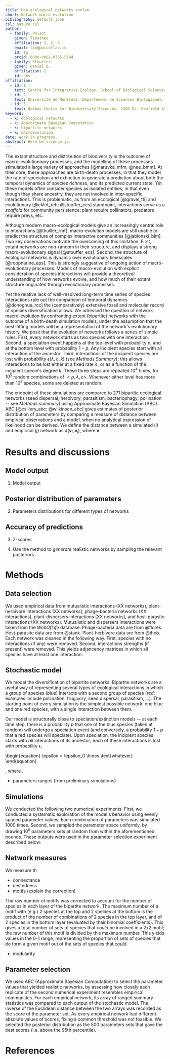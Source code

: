 ```yaml
---
title: How ecological networks evolve
short: Network macro-evolution
bibliography: default.json
csl: nature.csl
author:
  - family: Poisot
    given: Timothée
    affiliation: 1, 2, 3
    email: tim@poisotlab.io
    id: tp
    orcid: 0000-0002-0735-5184
  - family: Stouffer
    given: Daniel B.
    affiliation: 1
    id: dbs
affiliation:
  - id: 1
    text: Centre for Integrative Ecology, School of Biological Sciences, University of Canterbury, Christchurch, New Zealand
  - id: 2
    text: Université de Montréal, Département de Sciences Biologiques, 90 Avenue Vincent d'Indy, Montréal, QC, CAN, H2V3S9
  - id: 3
    text: Québec Centre for Biodiversity Sciences, 1205 Dr. Penfield Avenue, Montréal, QC, CAN, H3A1B1
keyword:
  - k: ecological networks
  - k: Approximate Bayesian Computation
  - k: bipartite networks
  - k: macroevolution
date: Work in progress.
abstract: Here be science yo.
---
```


The extant structure and distribution of biodiversity is the outcome of
macro-evolutionnary processes, and the modelling of these processes stimulated a
large variety of approaches [@maruvka_mfm; @nee_bmm]. At their core, these
approaches are birth-death processes, in that they model the rate of speciation
and extinction to generate a prediction about both the temporal dynamics of
species richness, and its predicted current state. Yet these models often
consider species as isolated entities, in that even though they share ancestry,
they are not involved in inter-specific interactions. This is problematic, as
from an ecological [@gravel_tti] and evolutionary [@eklof_reh; @stouffer_ecs]
standpoint, interactions serve as a *scaffold* for community persistence: plant
require pollinators, predators require preys, etc.

Although modern macro-ecological models give an increasingly central role to
interactions [@thuiller_rmf], macro-evolution models are still unable to predict
the structure of complex interactive communities [@jablonski_bim]. Two key
observations motivate the overcoming of this limitation. First, extant networks
are non-random in their structure, and displays a strong macro-evolutionary
signal [@stouffer_ecs]. Second, the structure of ecological networks is dynamic
over evolutionary timescales [@roopnarine_eps]. This is strongly suggestive of
ongoing action of macro-evolutionary processes. Models of macro-evolution with
explicit consideration of species interactions will provide a theoretical
understanding of how networks evolve, and how much of their extant structure
originated through evolutionary processes.

Yet the relative lack of well-resolved long-term time series of species
interactions rule out the comparison of temporal dynamics [@donoghue_rcc] the
(comparatively) extensive fossil and molecular record of species diversification
allows. We adressed the question of network macro-evolution by confronting
extent (bipartite) networks with the outcome of a birth-death simulation models,
under the assumption that the best-fitting models will be a representation of
the network's evolutionary history. We posit that the evolution of networks
follows a series of simple rules. First, every network starts as two species
with one interaction. Second, a speciation event happens at the top level with
probability $p$, and at the bottom level with probability $1-p$. Any incipient
species start with all interaction of the ancestor. Third, interactions of the
incipient species are lost with probability $\epsilon(\lambda, c, k)$ (see
*Methods Summary*); this allows interactions to be lost either at a fixed rate
$\lambda$, or as a function of the incipient specie's degree $k$. These three
steps are repeated $10^4$ times, for $10^5$ random combinations of $<p, \lambda,
c>$. Whenever either level has more than $10^2$ species, some are deleted at
random.

The endpoint of these simulations are compared to 271 bipartite ecological
networks (seed dispersal; herbivory; parasitism; bacteriophagy; pollination --
see *Methods summary*) using Approximate Bayesian Simulation (ABC). ABC
[@csillery_abc; @wilkinson_abc] gives estimates of posterior distribution of
parameters by comparing a measure of distance between empirical observations and
a model, when no analytical expression of likelihood can be derived. We define
the distance between a simulated ($i$) and empirical ($j$) network as
$\text{d}(\mathbf{v}_i, \mathbf{v}_j)$, where $\mathbf{v}$

# Results and discussions

## Model output

1. Model output

## Posterior distribution of parameters

2. Parameters distributions for different types of networks

## Accuracy of predictions

3. Z-scores

4. Use the method to *generate* realistic networks by sampling the relevant posteriors

# Methods

## Data selection

We used empirical data from mutualistic interactions (XX networks),
plant-herbivore interactions (XX networks), phage-bacteria networks (XX
interactions), plant-dispersers interactions (XX networks), and host-parasite
interactions (XX networks). Mutualistic and dispersers interactions were taken
from the *WebOfLife* database. Phage-bacteria data are from @flores.
Host-parasite data are from @stank. Plant-herbivore data are from @theb. Each
network was cleaned in the following way. First, species with no interactions
(if any) were removed. Second, interactions strengths (if present) were removed.
This yields adjancency matrices in which all species have at least one
interaction.

## Stochastic model

We model the diversification of bipartite networks. Bipartite networks are a
useful way of representing several types of ecological interactions in which a
group of species (*blue*) interacts with a second group of species (*red*;
examples include pollination, frugivory, seed dispersal, parasitism, ...). The
starting point of every simulation is the simplest possible network: one blue
and one red species, with a single interaction between them.

Our model is structurally close to speciation/extinction models -- at each time
step, there is a probability $p$ that one of the blue species (taken at random)
will undergo a speciation event (and conversely, a probability $1-p$ that a red
species will speciate). Upon speciation, the incipient species starts with *all*
interactions of its ancestor; each of these interactions is lost with
probability $\epsilon$,

\begin{equation}
\epsilon = \epsilon_0 \times \text{whatever}
\end{equation}

, where <!-- TODO: description of the parameters -->.

- parameters ranges (from preliminary simulations)

## Simulations

We conducted the following two numerical experiments. First, we conducted a
systematic exploration of the model's behavior using evenly spaced parameter
values. Each combination of parameters was simulated 1000 times. Second, we
sampled the parameter space uniformly, by drawing $10^5$ parameters sets at
random from within the aforementioned bounds. These outputs were used in the
parameter selection experiment described below.

## Network measures

We measure th

- connectance
- nestedness
- motifs (explain the correction)

The raw number of motifs was corrected to account for the number of species in
each layer of the bipartite network. The maximum number of a motif with (e.g.) 2
species at the top and 2 species at the bottom is the product of the number of
combinations of 2 species in the top layer, and of 2 species in the bottom layer
(evaluated by their binomial coefficients). This gives a total number of sets of
species that *could* be involved in a 2x2 motif; the raw number of this motif is
divided by this maximum number. This yields values in the 0-1 range,
representing the proportion of sets of species that *do* form a given motif out of
the sets of species that *could*.

- modularity

## Parameter selection

We used ABC (Approximate Bayesian Computation) to select the parameter values
that yielded realistic networks, by assessing how closely each replicate of the
second numerical experiment resembles empirical communities. For each empirical
network, its array of ranged summary statistics was compared to each output of
the stochastic model. The inverse of the Euclidean distance between the two
arrays was recorded as the score of the parameter set. As every empirical
network had different absolute values of scores, fixing a common threshold was
not feasible. We selected the posterior distribution as the 500 parameters sets
that gave the best scores (i.e. above the 95th percentile).

# References

<!-- #figure:
#  - id: figure1
#    caption: This is a figure.
#    short: Example figure.
#    file: figure1.png
#  - id: figure2
#    caption: This is a second figure. It is taking the two columns in preprint mode.
#    short: Example figure.
#    file: figure1.png
#    wide: true -->
